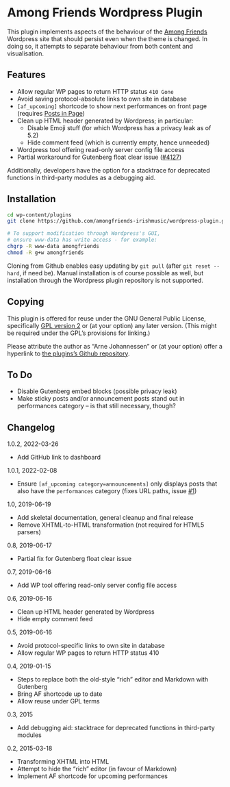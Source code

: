 Among Friends Wordpress Plugin
==============================

This plugin implements aspects of the behaviour of the [Among Friends][]
Wordpress site that should persist even when the theme is changed. In doing
so, it attempts to separate behaviour from both content and visualisation.

[Among Friends]: https://www.amongfriends.de/


Features
--------

- Allow regular WP pages to return HTTP status `410 Gone`
- Avoid saving protocol-absolute links to own site in database
- `[af_upcoming]` shortcode to show next performances on front page
  (requires [Posts in Page][])
- Clean up HTML header generated by Wordpress; in particular:
  - Disable Emoji stuff (for which Wordpress has a privacy leak as of 5.2)
  - Hide comment feed (which is currently empty, hence unneeded)
- Wordpress tool offering read-only server config file access
- Partial workaround for Gutenberg float clear issue ([#4127])

Additionally, developers have the option for a stacktrace for deprecated
functions in third-party modules as a debugging aid.

[Posts in Page]: https://ivycat.com/wordpress/wordpress-plugins/posts-in-page/
[#4127]: https://github.com/WordPress/gutenberg/issues/4127


Installation
------------

```sh
cd wp-content/plugins
git clone https://github.com/amongfriends-irishmusic/wordpress-plugin.git amongfriends

# To support modification through Wordpress's GUI,
# ensure www-data has write access - for example:
chgrp -R www-data amongfriends
chmod -R g+w amongfriends
```

Cloning from Github enables easy updating by `git pull` (after `git reset
--hard`, if need be). Manual installation is of course possible as well,
but installation through the Wordpress plugin repository is not supported.


Copying
-------

This plugin is offered for reuse under the GNU General Public License,
specifically [GPL version 2][] or (at your option) any later version.
(This might be required under the GPL’s provisions for linking.)

Please attribute the author as “Arne Johannessen” or (at your option)
offer a hyperlink to [the plugins’s Github repository][].

[GPL version 2]: https://github.com/amongfriends-irishmusic/wordpress-plugin/blob/master/LICENSE
[the plugins’s Github repository]: https://github.com/amongfriends-irishmusic/wordpress-plugin


To Do
-----

- Disable Gutenberg embed blocks (possible privacy leak)
- Make sticky posts and/or announcement posts stand out in performances
  category – is that still necessary, though?


Changelog
---------

1.0.2, 2022-03-26
- Add GitHub link to dashboard

1.0.1, 2022-02-08
- Ensure `[af_upcoming category=announcements]` only displays posts that
  also have the `performances` category (fixes URL paths, issue [#1][])

[#1]: https://github.com/amongfriends-irishmusic/wordpress-plugin/issues/1

1.0, 2019-06-19
- Add skeletal documentation, general cleanup and final release
- Remove XHTML-to-HTML transformation (not required for HTML5 parsers)

0.8, 2019-06-17
- Partial fix for Gutenberg float clear issue 

0.7, 2019-06-16
- Add WP tool offering read-only server config file access

0.6, 2019-06-16
- Clean up HTML header generated by Wordpress
- Hide empty comment feed

0.5, 2019-06-16
- Avoid protocol-specific links to own site in database
- Allow regular WP pages to return HTTP status 410

0.4, 2019-01-15
- Steps to replace both the old-style “rich” editor and Markdown with Gutenberg
- Bring AF shortcode up to date
- Allow reuse under GPL terms

0.3, 2015
- Add debugging aid: stacktrace for deprecated functions in third-party modules

0.2, 2015-03-18
- Transforming XHTML into HTML
- Attempt to hide the “rich” editor (in favour of Markdown)
- Implement AF shortcode for upcoming performances
